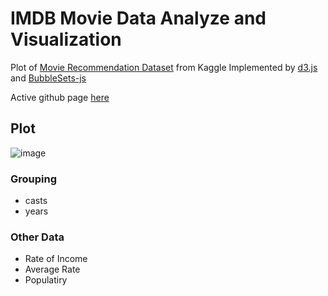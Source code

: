 # IMDB Movie Data Analyze and Visualization
Plot of [Movie Recommendation Dataset](https://www.kaggle.com/code/kamaleshsah/movie-recommendation/data) from Kaggle
Implemented by [d3.js](https://github.com/d3/d3) and [BubbleSets-js](https://github.com/JosuaKrause/bubblesets-js)

Active github page [here](https://absnormal.github.io/bubblesets-js/)

## Plot
![image](https://github.com/absnormal/bubblesets-js/blob/master/screenshot.png)

### Grouping
- casts
- years

### Other Data
- Rate of Income
- Average Rate
- Populatiry
